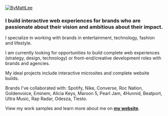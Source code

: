 [![ByMattLee](http://hosted.bymattlee.com/github/bymattlee-logo.png)](https://bymattlee.com)

### I build interactive web experiences for brands who are passionate about their vision and ambitious about their impact.

I specialize in working with brands in entertainment, technology, fashion and lifestyle.

I am currently looking for opportunities to build complete web experiences (strategy, design, technology) or front-end/creative development roles with brands and agencies.

My ideal projects include interactive microsites and complete website builds.

Brands I've collaborated with: Spotify, Nike, Converse, Roc Nation, Goldenvoice, Eminem, Alicia Keys, Maroon 5, Pearl Jam, 4Hunnid, Beatport, Ultra Music, Rap Radar, Odesza, Tiesto.

View my work samples and learn more about me on **[my website](https://bymattlee.com/)**.
